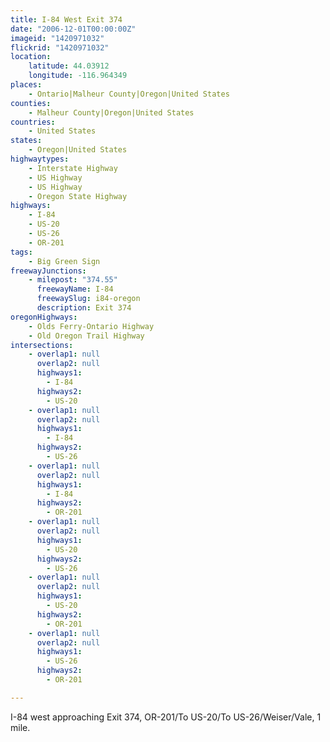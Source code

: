 ```yaml
---
title: I-84 West Exit 374
date: "2006-12-01T00:00:00Z"
imageid: "1420971032"
flickrid: "1420971032"
location:
    latitude: 44.03912
    longitude: -116.964349
places:
    - Ontario|Malheur County|Oregon|United States
counties:
    - Malheur County|Oregon|United States
countries:
    - United States
states:
    - Oregon|United States
highwaytypes:
    - Interstate Highway
    - US Highway
    - US Highway
    - Oregon State Highway
highways:
    - I-84
    - US-20
    - US-26
    - OR-201
tags:
    - Big Green Sign
freewayJunctions:
    - milepost: "374.55"
      freewayName: I-84
      freewaySlug: i84-oregon
      description: Exit 374
oregonHighways:
    - Olds Ferry-Ontario Highway
    - Old Oregon Trail Highway
intersections:
    - overlap1: null
      overlap2: null
      highways1:
        - I-84
      highways2:
        - US-20
    - overlap1: null
      overlap2: null
      highways1:
        - I-84
      highways2:
        - US-26
    - overlap1: null
      overlap2: null
      highways1:
        - I-84
      highways2:
        - OR-201
    - overlap1: null
      overlap2: null
      highways1:
        - US-20
      highways2:
        - US-26
    - overlap1: null
      overlap2: null
      highways1:
        - US-20
      highways2:
        - OR-201
    - overlap1: null
      overlap2: null
      highways1:
        - US-26
      highways2:
        - OR-201

---
```

I-84 west approaching Exit 374, OR-201/To US-20/To US-26/Weiser/Vale, 1 mile.